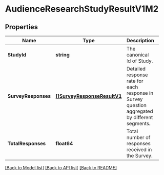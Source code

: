 # AudienceResearchStudyResultV1M2

## Properties
Name | Type | Description | Notes
------------ | ------------- | ------------- | -------------
**StudyId** | **string** | The canonical Id of Study. | [optional] [default to null]
**SurveyResponses** | [**[]SurveyResponseResultV1**](SurveyResponseResultV1.md) | Detailed response rate for each response in Survey question aggregated by different segments. | [optional] [default to null]
**TotalResponses** | **float64** | Total number of responses received in the Survey. | [optional] [default to null]

[[Back to Model list]](../README.md#documentation-for-models) [[Back to API list]](../README.md#documentation-for-api-endpoints) [[Back to README]](../README.md)

